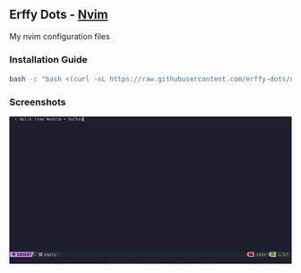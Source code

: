 ## Erffy Dots - [Nvim](https://github.com/neovim/neovim)
My nvim configuration files

### Installation Guide
```sh
bash -c "bash <(curl -sL https://raw.githubusercontent.com/erffy-dots/nvim/main/install.sh)"
```

### Screenshots
![](assets/nvim.png)
